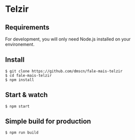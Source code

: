 # Telzir

## Requirements

For development, you will only need Node.js installed on your environement.

## Install

    $ git clone https://github.com/dmscn/fale-mais-telzir
    $ cd fale-mais-telzir
    $ npm install

## Start & watch

    $ npm start

## Simple build for production

    $ npm run build
